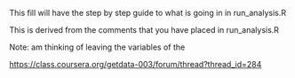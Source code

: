This fill will have the step by step guide to what is going in in run_analysis.R

This is derived from the comments that you have placed in run_analysis.R

Note: am thinking of leaving the variables of the 

https://class.coursera.org/getdata-003/forum/thread?thread_id=284
